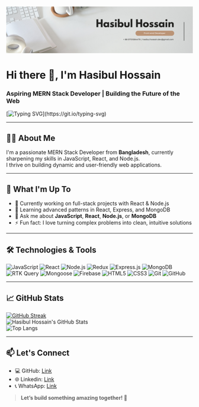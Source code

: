 ![Hasibul Hossain Shanto Banner](https://raw.githubusercontent.com/hasibul-hossain1/hasibul-hossain1/main/banner.png)


# Hi there 👋, I'm Hasibul Hossain 
### Aspiring MERN Stack Developer | Building the Future of the Web

[![Typing SVG](https://readme-typing-svg.demolab.com?font=Fira+Code&pause=1000&width=435&lines=Building+web+with+purpose.;Code.+Learn.+Build.+Repeat.;Crafting+clean%2C+fast+UIs.;Dream+big%2C+code+smart.;Passion+meets+JavaScript.;Turning+logic+into+beauty.)](https://git.io/typing-svg)

---
## 👨‍💻 About Me  
I'm a passionate MERN Stack Developer from **Bangladesh**, currently sharpening my skills in JavaScript, React, and Node.js.  
I thrive on building dynamic and user-friendly web applications.

---

## 🚀 What I'm Up To
- 🔭 Currently working on full-stack projects with React & Node.js  
- 🌱 Learning advanced patterns in React, Express, and MongoDB  
- 💬 Ask me about **JavaScript**, **React**, **Node.js**, or **MongoDB**  
- ⚡ Fun fact: I love turning complex problems into clean, intuitive solutions  

---

## 🛠️ Technologies & Tools  
![JavaScript](https://img.shields.io/badge/-JavaScript-F7DF1E?style=flat&logo=javascript&logoColor=000) 
![React](https://img.shields.io/badge/-React-61DAFB?style=flat&logo=react&logoColor=000) 
![Node.js](https://img.shields.io/badge/-Node.js-339933?style=flat&logo=node.js&logoColor=fff) 
![Redux](https://img.shields.io/badge/-Redux-764ABC?style=flat&logo=redux&logoColor=fff)
![Express.js](https://img.shields.io/badge/-Express-000000?style=flat&logo=express&logoColor=fff) 
![MongoDB](https://img.shields.io/badge/-MongoDB-47A248?style=flat&logo=mongodb&logoColor=fff) 
![RTK Query](https://img.shields.io/badge/-RTK%20Query-764ABC?style=flat&logo=redux&logoColor=fff)
![Mongoose](https://img.shields.io/badge/-Mongoose-880000?style=flat&logo=mongoose&logoColor=fff)
![Firebase](https://img.shields.io/badge/-Firebase-FFCA28?style=flat&logo=firebase&logoColor=000) 
![HTML5](https://img.shields.io/badge/-HTML5-E34F26?style=flat&logo=html5&logoColor=fff) 
![CSS3](https://img.shields.io/badge/-CSS3-1572B6?style=flat&logo=css3) 
![Git](https://img.shields.io/badge/-Git-F05032?style=flat&logo=git&logoColor=fff) 
![GitHub](https://img.shields.io/badge/-GitHub-181717?style=flat&logo=github)


---

## 📈 GitHub Stats  
[![GitHub Streak](https://streak-stats.demolab.com?user=hasibul-hossain1&theme=radical)](https://git.io/streak-stats) <br/>
![Hasibul Hossain's GitHub Stats](https://github-readme-stats.vercel.app/api?username=hasibul-hossain1&show_icons=true&theme=radical)  
![Top Langs](https://github-readme-stats.vercel.app/api/top-langs/?username=hasibul-hossain1&layout=compact&theme=radical)

---

## 📫 Let's Connect  
- 💻 GitHub: [Link](https://github.com/hasibul-hossain1)  
- 🌐 Linkedin: [Link](https://facebook.com/hasibul-hossain1)  
- 📞 WhatsApp: [Link](https://wa.me/8801701084479)  

> **Let’s build something amazing together! 🚀**
